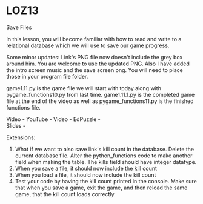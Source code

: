 # LOZ13
Save Files

In this lesson, you will become familiar with how to read and write to a relational database which we will use to save our game progress.

Some minor updates:  Link's PNG file now doesn't include the grey box around him.  You are welcome to use the updated PNG.  Also I have added the intro screen music and the save screen png.  You will need to place those in your program file folder.

game1.11.py is the game file we will start with today along with pygame_functions10.py from last time.  game1.11.1.py is the completed game file at the end of the video as well as pygame_functions11.py is the finished functions file.  

Video - YouTube - 
Video - EdPuzzle -  
Slides -  

Extensions:  
1. What if we want to also save link's kill count in the database.  Delete the current database file.  Alter the python_functions code to make another field when making the table.  The kills field should have integer datatype.
2. When you save a file, it should now include the kill count
3. When you load a file, it should now include the kill count
4. Test your code by having the kill count printed in the console.  Make sure that when you save a game, exit the game, and then reload the same game, that the kill count loads correctly
